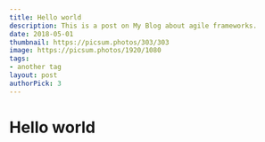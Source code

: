 ```yaml
---
title: Hello world
description: This is a post on My Blog about agile frameworks.
date: 2018-05-01
thumbnail: https://picsum.photos/303/303
image: https://picsum.photos/1920/1080
tags:
- another tag 
layout: post
authorPick: 3
---
```


# Hello world
